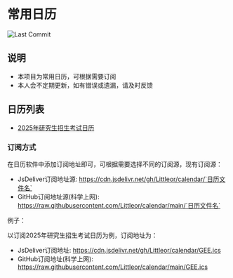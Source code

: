 # 常用日历

![Last Commit](https://img.shields.io/github/last-commit/Littleor/calender)

## 说明
- 本项目为常用日历，可根据需要订阅
- 本人会不定期更新，如有错误或遗漏，请及时反馈

## 日历列表

- [2025年研究生招生考试日历](GEE.ics)


### 订阅方式

在日历软件中添加订阅地址即可，可根据需要选择不同的订阅源，现有订阅源：

- JsDeliver订阅地址源: https://cdn.jsdelivr.net/gh/Littleor/calendar/`日历文件名`
- GitHub订阅地址源(科学上网): https://raw.githubusercontent.com/Littleor/calendar/main/`日历文件名`

例子：

以订阅2025年研究生招生考试日历为例，订阅地址为：

- JsDeliver订阅地址: https://cdn.jsdelivr.net/gh/Littleor/calendar/GEE.ics
- GitHub订阅地址(科学上网): https://raw.githubusercontent.com/Littleor/calendar/main/GEE.ics
